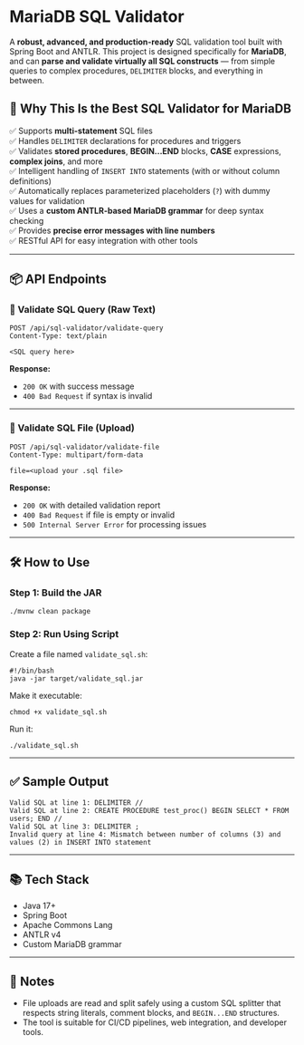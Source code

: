 # MariaDB SQL Validator

A **robust, advanced, and production-ready** SQL validation tool built with Spring Boot and ANTLR. This project is designed specifically for **MariaDB**, and can **parse and validate virtually all SQL constructs** — from simple queries to complex procedures, `DELIMITER` blocks, and everything in between.

## 🚀 Why This Is the Best SQL Validator for MariaDB

✅ Supports **multi-statement** SQL files  
✅ Handles `DELIMITER` declarations for procedures and triggers  
✅ Validates **stored procedures**, **BEGIN...END** blocks, **CASE** expressions, **complex joins**, and more  
✅ Intelligent handling of `INSERT INTO` statements (with or without column definitions)  
✅ Automatically replaces parameterized placeholders (`?`) with dummy values for validation  
✅ Uses a **custom ANTLR-based MariaDB grammar** for deep syntax checking  
✅ Provides **precise error messages with line numbers**  
✅ RESTful API for easy integration with other tools

---

## 📦 API Endpoints

### 🔹 Validate SQL Query (Raw Text)
```http
POST /api/sql-validator/validate-query
Content-Type: text/plain

<SQL query here>
````

**Response:**

* `200 OK` with success message
* `400 Bad Request` if syntax is invalid

---

### 🔹 Validate SQL File (Upload)

```http
POST /api/sql-validator/validate-file
Content-Type: multipart/form-data

file=<upload your .sql file>
```

**Response:**

* `200 OK` with detailed validation report
* `400 Bad Request` if file is empty or invalid
* `500 Internal Server Error` for processing issues

---

## 🛠 How to Use

### Step 1: Build the JAR

```
./mvnw clean package
```

### Step 2: Run Using Script

Create a file named `validate_sql.sh`:

```
#!/bin/bash
java -jar target/validate_sql.jar
```

Make it executable:

```
chmod +x validate_sql.sh
```

Run it:

```
./validate_sql.sh
```

---

## ✅ Sample Output

```
Valid SQL at line 1: DELIMITER //
Valid SQL at line 2: CREATE PROCEDURE test_proc() BEGIN SELECT * FROM users; END //
Valid SQL at line 3: DELIMITER ;
Invalid query at line 4: Mismatch between number of columns (3) and values (2) in INSERT INTO statement
```

---

## 📚 Tech Stack

* Java 17+
* Spring Boot
* Apache Commons Lang
* ANTLR v4
* Custom MariaDB grammar

---

## 📌 Notes

* File uploads are read and split safely using a custom SQL splitter that respects string literals, comment blocks, and `BEGIN...END` structures.
* The tool is suitable for CI/CD pipelines, web integration, and developer tools.
